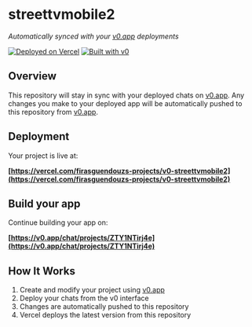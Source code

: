 # streettvmobile2

*Automatically synced with your [v0.app](https://v0.app) deployments*

[![Deployed on Vercel](https://img.shields.io/badge/Deployed%20on-Vercel-black?style=for-the-badge&logo=vercel)](https://vercel.com/firasguendouzs-projects/v0-streettvmobile2)
[![Built with v0](https://img.shields.io/badge/Built%20with-v0.app-black?style=for-the-badge)](https://v0.app/chat/projects/ZTY1NTirj4e)

## Overview

This repository will stay in sync with your deployed chats on [v0.app](https://v0.app).
Any changes you make to your deployed app will be automatically pushed to this repository from [v0.app](https://v0.app).

## Deployment

Your project is live at:

**[https://vercel.com/firasguendouzs-projects/v0-streettvmobile2](https://vercel.com/firasguendouzs-projects/v0-streettvmobile2)**

## Build your app

Continue building your app on:

**[https://v0.app/chat/projects/ZTY1NTirj4e](https://v0.app/chat/projects/ZTY1NTirj4e)**

## How It Works

1. Create and modify your project using [v0.app](https://v0.app)
2. Deploy your chats from the v0 interface
3. Changes are automatically pushed to this repository
4. Vercel deploys the latest version from this repository